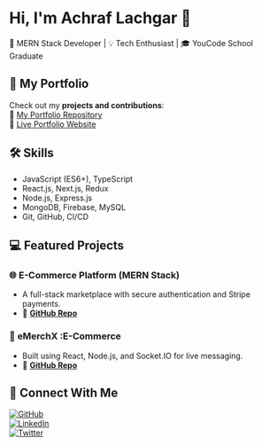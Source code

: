 # Hi, I'm Achraf Lachgar 👋  
🚀 MERN Stack Developer | 💡 Tech Enthusiast | 🎓 YouCode School Graduate  

## 📌 My Portfolio  
Check out my **projects and contributions**:  
🔹 [My Portfolio Repository](https://github.com/yocho1?tab=repositories)  
🔹 [Live Portfolio Website](https://your-portfolio-site.com)  

## 🛠️ Skills  
- JavaScript (ES6+), TypeScript  
- React.js, Next.js, Redux  
- Node.js, Express.js  
- MongoDB, Firebase, MySQL  
- Git, GitHub, CI/CD  

## 💻 Featured Projects  
### 🌐 **E-Commerce Platform (MERN Stack)**
- A full-stack marketplace with secure authentication and Stripe payments.  
- 🛒 **[GitHub Repo](https://github.com/yocho1/e-commerce-modern-website)**  

### 💬 **eMerchX :E-Commerce**
- Built using React, Node.js, and Socket.IO for live messaging.  
- 🔗 **[GitHub Repo](https://github.com/yocho1/eMerchX)**  

## 🔗 Connect With Me  
[![GitHub](https://img.shields.io/badge/GitHub-000?style=for-the-badge&logo=github)](https://github.com/yocho1)  
[![LinkedIn](https://img.shields.io/badge/LinkedIn-0077b5?style=for-the-badge&logo=linkedin)](https://www.linkedin.com/in/achraf-lachgar/)  
[![Twitter](https://img.shields.io/badge/Twitter-1DA1F2?style=for-the-badge&logo=twitter)](https://x.com/AchrafLach59033)  
